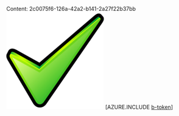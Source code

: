 Content: 2c0075f6-126a-42a2-b141-2a27f22b37bb![image](765a1b9f-15a4-4998-9c5a-bbbf49d8f80f.png)
[AZURE.INCLUDE [b-token](33bf12d9-6667-4069-ada4-00359050cfc5.md)]
